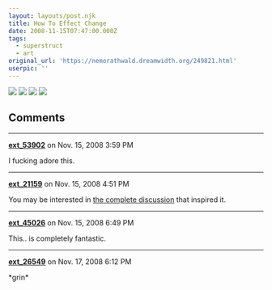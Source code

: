 ```yaml
---
layout: layouts/post.njk
title: How To Effect Change
date: 2008-11-15T07:47:00.000Z
tags:
  - superstruct
  - art
original_url: 'https://nemorathwald.dreamwidth.org/249821.html'
userpic: ''
---
```

![](http://pics.livejournal.com/matt_arnold/pic/000d2k1r) ![](http://pics.livejournal.com/matt_arnold/pic/000d36wf) ![](http://pics.livejournal.com/matt_arnold/pic/000d4r12) ![](http://pics.livejournal.com/matt_arnold/pic/000d5rxq)

## Comments

---

**[ext_53902](https://www.dreamwidth.org/users/ext_53902)** on Nov. 15, 2008 3:59 PM

I fucking adore this.

---

**[ext_21159](https://www.dreamwidth.org/users/ext_21159)** on Nov. 15, 2008 4:51 PM

You may be interested in [the complete discussion](http://struct.ning.com/group/constructivefeedback) that inspired it.

---

**[ext_45026](https://www.dreamwidth.org/users/ext_45026)** on Nov. 15, 2008 6:49 PM

This.. is completely fantastic.

---

**[ext_26549](https://www.dreamwidth.org/users/ext_26549)** on Nov. 17, 2008 6:12 PM

\*grin\*
